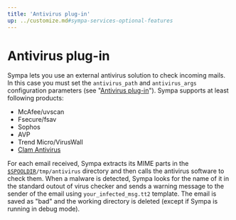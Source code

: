 ```yaml
---
title: 'Antivirus plug-in'
up: ../customize.md#sympa-services-optional-features
---
```


Antivirus plug-in
=================

Sympa lets you use an external antivirus solution to check incoming mails. In this case you must set the `antivirus_path` and `antivirus_args` configuration parameters (see "[Antivirus plug-in](/gpldoc/man/sympa_config.5.html#antivirus-plug-in)"). Sympa supports at least following products:

  - McAfee/uvscan
  - Fsecure/fsav
  - Sophos
  - AVP
  - Trend Micro/VirusWall
  - [Clam Antivirus](https://www.clamav.net/)

For each email received, Sympa extracts its MIME parts in the [``$SPOOLDIR``](../layout.md#spooldir)`/tmp/antivirus` directory and then calls the antivirus software to check them. When a malware is detected, Sympa looks for the name of it in the standard outout of virus checker and sends a warning message to the sender of the email using `your_infected_msg.tt2` template. The email is saved as "bad" and the working directory is deleted (except if Sympa is running in debug mode).

